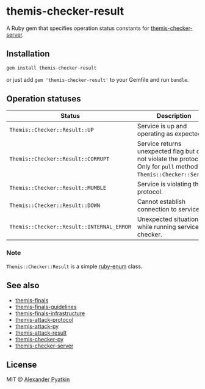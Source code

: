 # themis-checker-result
A Ruby gem that specifies operation status constants for [themis-checker-server](https://github.com/aspyatkin/themis-checker-server).

## Installation
```sh
gem install themis-checker-result
```
or just add `gem 'themis-checker-result'` to your Gemfile and run `bundle`.

## Operation statuses
| Status | Description |
|--------|-------------|
|`Themis::Checker::Result::UP`| Service is up and operating as expected.|
|`Themis::Checker::Result::CORRUPT`|Service returns unexpected flag but does not violate the protocol. Only for `pull` method of `Themis::Checker::Server`.|
|`Themis::Checker::Result::MUMBLE`|Service is violating the protocol.|
|`Themis::Checker::Result::DOWN`|Cannot establish connection to service.|
|`Themis::Checker::Result::INTERNAL_ERROR`|Unexpected situation while running service checker.|

### Note
`Themis::Checker::Result` is a simple [ruby-enum](https://github.com/dblock/ruby-enum) class.

## See also
- [themis-finals](https://github.com/aspyatkin/themis-finals)
- [themis-finals-guidelines](https://github.com/aspyatkin/themis-finals-guidelines)
- [themis-finals-infrastructure](https://github.com/aspyatkin/themis-finals-infrastructure)
- [themis-attack-protocol](https://github.com/aspyatkin/themis-attack-protocol)
- [themis-attack-py](https://github.com/aspyatkin/themis-attack-py)
- [themis-attack-result](https://github.com/aspyatkin/themis-attack-result)
- [themis-checker-py](https://github.com/aspyatkin/themis-checker-py)
- [themis-checker-server](https://github.com/aspyatkin/themis-checker-server)

## License
MIT @ [Alexander Pyatkin](https://github.com/aspyatkin)
